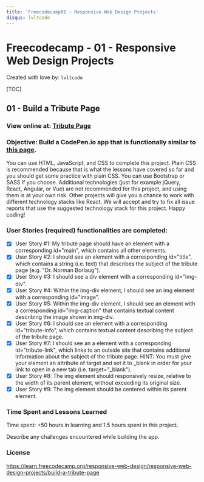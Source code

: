 ```yaml
---
title: 'Freecodecamp01 - Responsive Web Design Projects'
disqus: lvltcode
---
```


Freecodecamp - 01 - Responsive Web Design Projects
===
Created with love by: `lvltcode`

[TOC]

## 01 - Build a Tribute Page

### View online at: [Tribute Page](https://codepen.io/lvltcode/pen/XQOLXX)
  
### **Objective**: Build a CodePen.io app that is functionally similar to [this page](https://codepen.io/freeCodeCamp/full/zNqgVx).

You can use HTML, JavaScript, and CSS to complete this project. Plain CSS is recommended because that is what the lessons have covered so far and you should get some practice with plain CSS. You can use Bootstrap or SASS if you choose. Additional technologies (just for example jQuery, React, Angular, or Vue) are not recommended for this project, and using them is at your own risk. Other projects will give you a chance to work with different technology stacks like React. We will accept and try to fix all issue reports that use the suggested technology stack for this project. Happy coding!

### User Stories (**required**) functionalities are completed:

* [x] User Story #1: My tribute page should have an element with a corresponding id="main", which contains all other elements.
* [x] User Story #2: I should see an element with a corresponding id="title", which contains a string (i.e. text) that describes the subject of the tribute page (e.g. "Dr. Norman Borlaug").
* [x] User Story #3: I should see a div element with a corresponding id="img-div".
* [x] User Story #4: Within the img-div element, I should see an img element with a corresponding id="image".
* [x] User Story #5: Within the img-div element, I should see an element with a corresponding id="img-caption" that contains textual content describing the image shown in img-div.
* [x] User Story #6: I should see an element with a corresponding id="tribute-info", which contains textual content describing the subject of the tribute page.
* [x] User Story #7: I should see an a element with a corresponding id="tribute-link", which links to an outside site that contains additional information about the subject of the tribute page. HINT: You must give your element an attribute of target and set it to _blank in order for your link to open in a new tab (i.e. target="_blank").
* [x] User Story #8: The img element should responsively resize, relative to the width of its parent element, without exceeding its original size.
* [x] User Story #9: The img element should be centered within its parent element.

### Time Spent and Lessons Learned

Time spent: +50 hours in learning and 1.5 hours spent in this project.

Describe any challenges encountered while building the app.

### License

https://learn.freecodecamp.org/responsive-web-design/responsive-web-design-projects/build-a-tribute-page

